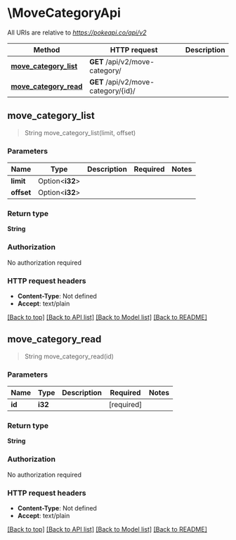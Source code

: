 # \MoveCategoryApi

All URIs are relative to *https://pokeapi.co/api/v2*

Method | HTTP request | Description
------------- | ------------- | -------------
[**move_category_list**](MoveCategoryApi.md#move_category_list) | **GET** /api/v2/move-category/ | 
[**move_category_read**](MoveCategoryApi.md#move_category_read) | **GET** /api/v2/move-category/{id}/ | 



## move_category_list

> String move_category_list(limit, offset)


### Parameters


Name | Type | Description  | Required | Notes
------------- | ------------- | ------------- | ------------- | -------------
**limit** | Option<**i32**> |  |  |
**offset** | Option<**i32**> |  |  |

### Return type

**String**

### Authorization

No authorization required

### HTTP request headers

- **Content-Type**: Not defined
- **Accept**: text/plain

[[Back to top]](#) [[Back to API list]](../README.md#documentation-for-api-endpoints) [[Back to Model list]](../README.md#documentation-for-models) [[Back to README]](../README.md)


## move_category_read

> String move_category_read(id)


### Parameters


Name | Type | Description  | Required | Notes
------------- | ------------- | ------------- | ------------- | -------------
**id** | **i32** |  | [required] |

### Return type

**String**

### Authorization

No authorization required

### HTTP request headers

- **Content-Type**: Not defined
- **Accept**: text/plain

[[Back to top]](#) [[Back to API list]](../README.md#documentation-for-api-endpoints) [[Back to Model list]](../README.md#documentation-for-models) [[Back to README]](../README.md)

